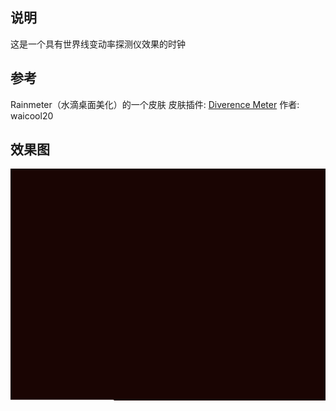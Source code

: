 ## 说明

这是一个具有世界线变动率探测仪效果的时钟

## 参考
Rainmeter（水滴桌面美化）的一个皮肤
皮肤插件: [Diverence Meter](https://github.com/waicool20/Divergence-Meter-Project)
作者: waicool20
## 效果图

![](./gif/1.gif)
